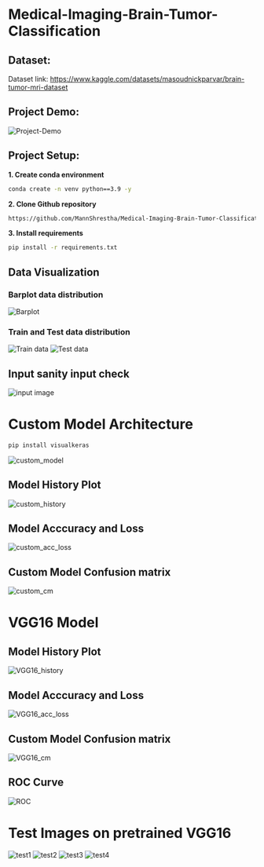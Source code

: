 # Medical-Imaging-Brain-Tumor-Classification

## Dataset: 
Dataset link: https://www.kaggle.com/datasets/masoudnickparvar/brain-tumor-mri-dataset

## Project Demo:
![Project-Demo](https://github.com/user-attachments/assets/27777f38-9ebc-4c8b-bd88-a1dd98ec5f84)

## Project Setup:

**1. Create conda environment**
```bash
conda create -n venv python==3.9 -y
```
**2. Clone Github repository**
```bash
https://github.com/MannShrestha/Medical-Imaging-Brain-Tumor-Classification.git
```
**3. Install requirements**
```bash
pip install -r requirements.txt
```

## Data Visualization
### Barplot data distribution
![Barplot](https://github.com/MannShrestha/Medical-Imaging-Brain-Tumor-Classification/blob/main/Images/Bar_plot_train_test.png)

### Train and Test data distribution
![Train data](https://github.com/MannShrestha/Medical-Imaging-Brain-Tumor-Classification/blob/main/Images/Training_pie.png)
![Test data](https://github.com/MannShrestha/Medical-Imaging-Brain-Tumor-Classification/blob/main/Images/testing_pie.png)

## Input sanity input check
![input image](https://github.com/MannShrestha/Medical-Imaging-Brain-Tumor-Classification/blob/main/Images/Input%20sanity%20check.png)


# Custom Model Architecture
```bash
pip install visualkeras
```

![custom_model](https://github.com/MannShrestha/Medical-Imaging-Brain-Tumor-Classification/blob/main/Images/custom_cnn.png)

## Model History Plot
![custom_history](https://github.com/MannShrestha/Medical-Imaging-Brain-Tumor-Classification/blob/main/Images/custom_history_plot.png)

## Model Acccuracy and Loss
![custom_acc_loss](https://github.com/MannShrestha/Medical-Imaging-Brain-Tumor-Classification/blob/main/Images/custom_accuracy_loss_plot.png)

## Custom Model Confusion matrix
![custom_cm](https://github.com/MannShrestha/Medical-Imaging-Brain-Tumor-Classification/blob/main/Images/cm_custom.png)


# VGG16 Model 

## Model History Plot
![VGG16_history](https://github.com/MannShrestha/Medical-Imaging-Brain-Tumor-Classification/blob/main/Images/VGG16_history_plot.png)

## Model Acccuracy and Loss
![VGG16_acc_loss](https://github.com/MannShrestha/Medical-Imaging-Brain-Tumor-Classification/blob/main/Images/VGG16_accuracy_loss_plot.png)

## Custom Model Confusion matrix
![VGG16_cm](https://github.com/MannShrestha/Medical-Imaging-Brain-Tumor-Classification/blob/main/Images/VGG16_cm.png)

## ROC Curve
![ROC](https://github.com/MannShrestha/Medical-Imaging-Brain-Tumor-Classification/blob/main/Images/ROC_curve.png)

# Test Images on pretrained VGG16
![test1](https://github.com/MannShrestha/Medical-Imaging-Brain-Tumor-Classification/blob/main/Images/test1.png)
![test2](https://github.com/MannShrestha/Medical-Imaging-Brain-Tumor-Classification/blob/main/Images/test2.png)
![test3](https://github.com/MannShrestha/Medical-Imaging-Brain-Tumor-Classification/blob/main/Images/test3.png)
![test4](https://github.com/MannShrestha/Medical-Imaging-Brain-Tumor-Classification/blob/main/Images/test4.png)





